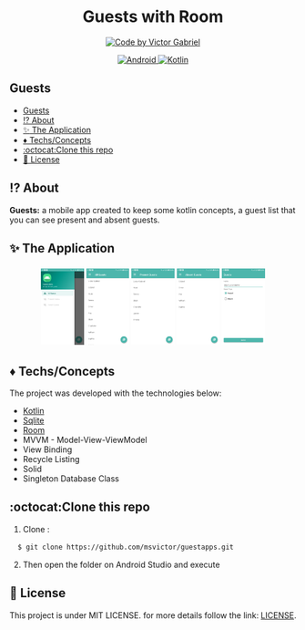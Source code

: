 <h1 align="center">
    Guests with Room
</h1>

<p align="center">
   <a href="https://github.com/msvictor">
    <img alt="Code by Victor Gabriel" src="https://img.shields.io/badge/code%20by-Victor Gabriel-%23E02041">
  </a>
</p>

<p align="center">
  <a href="https://developer.android.com/?hl=pt-br">
    <img alt="Android" src="https://img.shields.io/badge/Android-%23DDC84">
  </a>
  <a href="https://kotlinlang.org/">
    <img alt="Kotlin" src="https://img.shields.io/badge/Kotlin-%237F52FF">
  </a>
</p>

## Guests

- [Guests](#guests)
- [:interrobang: About](#interrobang-about)
- [:sparkles: The Application](#sparkles-the-application)
- [:diamonds: Techs/Concepts](#diamonds-techsconcepts)
- [:octocat:Clone this repo](#octocatclone-this-repo)
- [:memo: License](#memo-license)

<a id="about"></a>

## :interrobang: About

<strong>Guests:</strong> a mobile app created to keep some kotlin concepts, a guest list that you can see present and absent guests.

<a id="application"></a>

## :sparkles: The Application


<h3 align="center">
    <img alt="menu" src="github/assets/menu.png" width="15%">
    <img alt="all" src="github/assets/all_guests.png" width="15%">
    <img alt="present" src="github/assets/present_guests.png" width="15%">
    <img alt="absent" src="github/assets/absent_guests.png" width="15%">
    <img alt="form" src="github/assets/guest_form.png" width="15%">
</h3>

<a id="techs"></a>

## :diamonds: Techs/Concepts

The project was developed with the technologies below:

- [Kotlin](https://kotlinlang.org/)
- [Sqlite](https://www.sqlite.org/index.html)
- [Room](https://developer.android.com/jetpack/androidx/releases/room?gclid=CjwKCAjwp7eUBhBeEiwAZbHwkYstUPUCk5y1AQX1yVu6YCuEGhZaqbbPQobtntxL9ky3D1k3aeYCWhoCFdEQAvD_BwE&gclsrc=aw.ds)
- MVVM - Model-View-ViewModel
- View Binding
- Recycle Listing
- Solid
- Singleton Database Class

<a id="clone"></a>

## :octocat:Clone this repo

1. Clone :

```sh
  $ git clone https://github.com/msvictor/guestapps.git
```

2. Then open the folder on Android Studio and execute

## :memo: License

This project is under MIT LICENSE. for more details follow the link: [LICENSE](LICENSE).